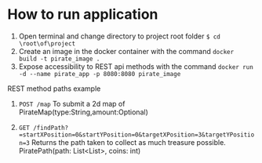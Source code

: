 # **How to run application**
1. Open terminal and change directory to project root folder
   `$ cd \root\of\project`
2. Create an image in the docker container with the command
    `docker build -t pirate_image .`
3. Expose accessibility to REST api methods with the command
    `docker run -d --name pirate_app -p 8080:8080 pirate_image`


REST method paths example
1. `POST /map` 
      To submit a 2d map of PirateMap(type:String,amount:Optional<Object>)


2. `GET /findPath?=startXPosition=0&startYPosition=0&targetXPosition=3&targetYPosition=3` 
        Returns the path taken to collect as much treasure possible. PiratePath(path: List<List<Integer>>, coins: int)